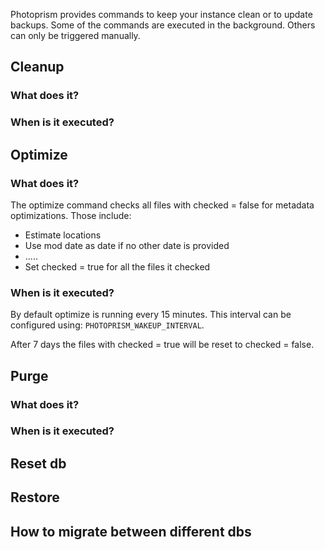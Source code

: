 Photoprism provides commands to keep your instance clean or to update backups.
Some of the commands are executed in the background. Others can only be triggered manually.

## Cleanup
### What does it?

### When is it executed?

## Optimize
### What does it?
The optimize command checks all files with checked = false for metadata optimizations. 
Those include:

* Estimate locations 
* Use mod date as date if no other date is provided
* .....
* Set checked = true for all the files it checked

### When is it executed?
By default optimize is running every 15 minutes. 
This interval can be configured using: `PHOTOPRISM_WAKEUP_INTERVAL`.

After 7 days the files with checked = true will be reset to checked = false.

## Purge
### What does it?

### When is it executed?


## Reset db

## Restore

## How to migrate between different dbs


